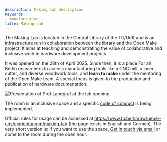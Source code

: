 ```yaml
---
description: Making lab description
keywords:
- manufacturing
title: Making Lab
---
```


The Making Lab is located in the Central Library of the TU/UdK and is an infrastructure
run in collaboration between the library and the Open.Make project.
It aims at teaching and demonstrating the value of collaborative and inclusive work in 
hardware development projects. 

It was opened on the 28th of April 2025. Since then, 
it is a place For all Berlin researchers to access manufacturing tools like a CNC mill,
a laser cutter, and diverse woodwork tools,
and **learn to make** under the mentoring of the Open.Make team.
A special focus is given to the production and
publication of hardware documentation.

![Presentation of Prof Landgraf at the lab opening](../img/labs/making-opemake.jpg)

The room is an inclusive space 
and a specific [code of conduct](https://codeberg.org/jcolomb/Labs-codeOfConduct/src/branch/main/codeofconduct.md) is being implemented.

Official rules for usage can be accessed at
 https://www.tu.berlin/qw/ueber-uns/einrichtungen/making-lab (the page exists in English and German). 
The very short version is: if you want to use the space,
[Get in touch via email](/contact/) or come to the room during the open hour.

